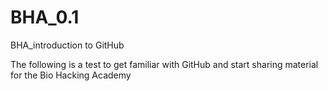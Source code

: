 # BHA_0.1
BHA_introduction to GitHub

The following is a test to get familiar with GitHub and start sharing material for the Bio Hacking Academy

